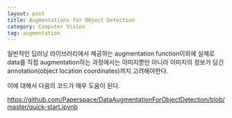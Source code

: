 ```yaml
---
layout: post
title: Augmentations for Object Detection
category: Computer Vision
tag: augmentation
---
```


일반적인 딥러닝 라이브러리에서 제공하는 augmentation function이외에 실제로 data를 직접 augmentation하는 과정에서는 
이미지뿐만 아니라 이미지의 정보가 담긴 annotation(object location coordinates)까지 고려해야한다. 

이에 대해서 다음의 코드가 매우 도움이 된다. 

https://github.com/Paperspace/DataAugmentationForObjectDetection/blob/master/quick-start.ipynb
